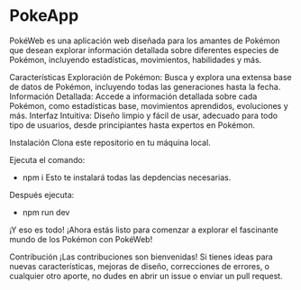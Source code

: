 # PokeApp

PokéWeb es una aplicación web diseñada para los amantes de Pokémon que desean explorar información detallada sobre diferentes especies de Pokémon, incluyendo estadísticas, movimientos, habilidades y más.

Características
Exploración de Pokémon: Busca y explora una extensa base de datos de Pokémon, incluyendo todas las generaciones hasta la fecha.
Información Detallada: Accede a información detallada sobre cada Pokémon, como estadísticas base, movimientos aprendidos, evoluciones y más.
Interfaz Intuitiva: Diseño limpio y fácil de usar, adecuado para todo tipo de usuarios, desde principiantes hasta expertos en Pokémon.

Instalación
Clona este repositorio en tu máquina local.

Ejecuta el comando:
* npm i 
Esto te instalará todas las depdencias necesarias.

Después ejecuta:
* npm run dev

¡Y eso es todo! ¡Ahora estás listo para comenzar a explorar el fascinante mundo de los Pokémon con PokéWeb!

Contribución
¡Las contribuciones son bienvenidas! Si tienes ideas para nuevas características, mejoras de diseño, correcciones de errores, o cualquier otro aporte, no dudes en abrir un issue o enviar un pull request.
